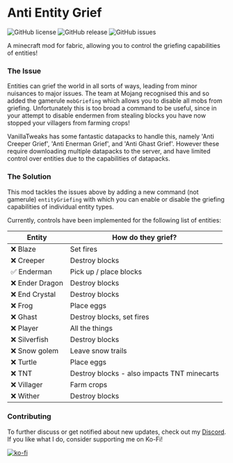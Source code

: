 # Anti Entity Grief
![GitHub license](https://img.shields.io/github/license/BVengo/antientitygrief.svg)
![GitHub release](https://img.shields.io/github/release/BVengo/antientitygrief.svg)
![GitHub issues](https://img.shields.io/github/issues/BVengo/antientitygrief.svg)

A minecraft mod for fabric, allowing you to control the griefing capabilities of entities!

### The Issue
Entities can grief the world in all sorts of ways, leading from minor nuisances to major issues. The team at Mojang recognised this and so added the gamerule `mobGriefing` which allows you to disable all mobs from griefing. Unfortunately this is too broad a command to be useful, since in your attempt to disable endermen from stealing blocks you have now stopped your villagers from farming crops!

VanillaTweaks has some fantastic datapacks to handle this, namely 'Anti Creeper Grief', 'Anti Enerman Grief', and 'Anti Ghast Grief'. However these require downloading multiple datapacks to the server, and have limited control over entities due to the capabilities of datapacks.

### The Solution
This mod tackles the issues above by adding a new command (not gamerule) `entityGriefing` with which you can enable or disable the griefing capabilities of individual entity types.


Currently, controls have been implemented for the following list of entities:

| **Entity**    | **How do they grief?**                        |
|---------------|-----------------------------------------------|
| :x: Blaze        | Set fires                                     |
| :x: Creeper      | Destroy blocks                                |
| :white_check_mark: Enderman      | Pick up / place blocks                        |
| :x: Ender Dragon | Destroy blocks                                |
| :x: End Crystal  | Destroy blocks                                |
| :x: Frog         | Place eggs                                    |
| :x: Ghast        | Destroy blocks, set fires                     |
| :x: Player       | All the things                                |
| :x: Silverfish   | Destroy blocks                                |
| :x: Snow golem   | Leave snow trails                             |
| :x: Turtle       | Place eggs                                    |
| :x: TNT          | Destroy blocks - also impacts TNT minecarts   |
| :x: Villager     | Farm crops                                    |
| :x: Wither       | Destroy blocks                                |


### Contributing
To further discuss or get notified about new updates, check out my [Discord](https://discord.com/invite/kUhf3WSSfv). If you like what I do, consider supporting me on Ko-Fi!

[![ko-fi](https://ko-fi.com/img/githubbutton_sm.svg)](https://ko-fi.com/C0C7DZ3FB)
